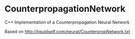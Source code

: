 CounterpropagationNetwork
=========================

C++ Implementation of a Counterpropagation Neural Network

Based on http://liquidself.com/neural/CounterpropNetwork.txt

